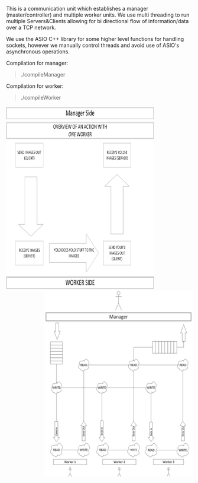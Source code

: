 



This is a communication unit which establishes a manager (master/controller)
and multiple worker units. We use multi threading to run multiple Servers&Clients
allowing for bi directional flow of information/data over a TCP network.

We use the ASIO C++ library for some higher level functions for handling sockets, however
we manually control threads and avoid use of ASIO's asynchronous operations.


Compilation for manager:
> ./compileManager

Compilation for worker:
> ./compileWorker




<img align="Left" width="400" height="500" src="diagrams/OneWorkerVisualization.jpg">

<img align="Right" width="400" height="500" src="diagrams/HighLevelVisualization.jpg">

